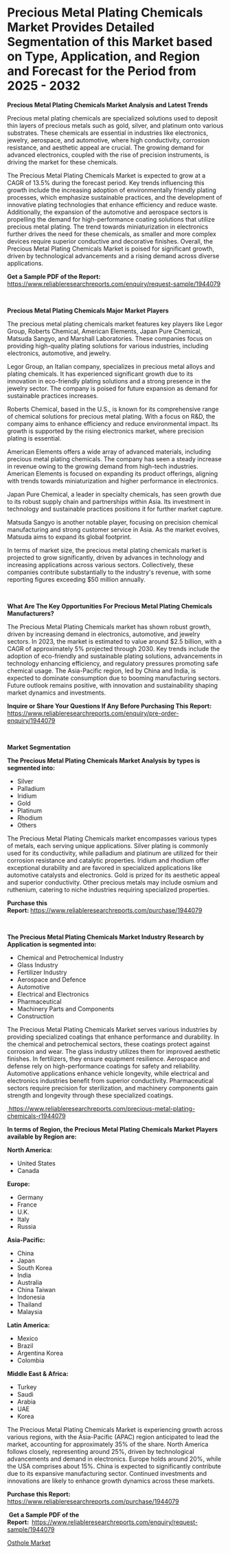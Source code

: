 <p><h1>Precious Metal Plating Chemicals Market Provides Detailed Segmentation of this Market based on Type, Application, and Region and Forecast for the Period from 2025 - 2032</h1></p><p><strong>Precious Metal Plating Chemicals Market Analysis and Latest Trends</strong></p>
<p><p>Precious metal plating chemicals are specialized solutions used to deposit thin layers of precious metals such as gold, silver, and platinum onto various substrates. These chemicals are essential in industries like electronics, jewelry, aerospace, and automotive, where high conductivity, corrosion resistance, and aesthetic appeal are crucial. The growing demand for advanced electronics, coupled with the rise of precision instruments, is driving the market for these chemicals.</p><p>The Precious Metal Plating Chemicals Market is expected to grow at a CAGR of 13.5% during the forecast period. Key trends influencing this growth include the increasing adoption of environmentally friendly plating processes, which emphasize sustainable practices, and the development of innovative plating technologies that enhance efficiency and reduce waste. Additionally, the expansion of the automotive and aerospace sectors is propelling the demand for high-performance coating solutions that utilize precious metal plating. The trend towards miniaturization in electronics further drives the need for these chemicals, as smaller and more complex devices require superior conductive and decorative finishes. Overall, the Precious Metal Plating Chemicals Market is poised for significant growth, driven by technological advancements and a rising demand across diverse applications.</p></p>
<p><strong>Get a Sample PDF of the Report:&nbsp;</strong> <a href="https://www.reliableresearchreports.com/enquiry/request-sample/1944079?utm_campaign=40&utm_medium=2&utm_source=Github&utm_content=ia&utm_term=30012025&utm_id=precious-metal-plating-chemicals">https://www.reliableresearchreports.com/enquiry/request-sample/1944079</a></p>
<p>&nbsp;</p>
<p><strong>Precious Metal Plating Chemicals Major Market Players</strong></p>
<p><p>The precious metal plating chemicals market features key players like Legor Group, Roberts Chemical, American Elements, Japan Pure Chemical, Matsuda Sangyo, and Marshall Laboratories. These companies focus on providing high-quality plating solutions for various industries, including electronics, automotive, and jewelry.</p><p>Legor Group, an Italian company, specializes in precious metal alloys and plating chemicals. It has experienced significant growth due to its innovation in eco-friendly plating solutions and a strong presence in the jewelry sector. The company is poised for future expansion as demand for sustainable practices increases.</p><p>Roberts Chemical, based in the U.S., is known for its comprehensive range of chemical solutions for precious metal plating. With a focus on R&D, the company aims to enhance efficiency and reduce environmental impact. Its growth is supported by the rising electronics market, where precision plating is essential.</p><p>American Elements offers a wide array of advanced materials, including precious metal plating chemicals. The company has seen a steady increase in revenue owing to the growing demand from high-tech industries. American Elements is focused on expanding its product offerings, aligning with trends towards miniaturization and higher performance in electronics.</p><p>Japan Pure Chemical, a leader in specialty chemicals, has seen growth due to its robust supply chain and partnerships within Asia. Its investment in technology and sustainable practices positions it for further market capture.</p><p>Matsuda Sangyo is another notable player, focusing on precision chemical manufacturing and strong customer service in Asia. As the market evolves, Matsuda aims to expand its global footprint.</p><p>In terms of market size, the precious metal plating chemicals market is projected to grow significantly, driven by advances in technology and increasing applications across various sectors. Collectively, these companies contribute substantially to the industry's revenue, with some reporting figures exceeding $50 million annually.</p></p>
<p>&nbsp;</p>
<p><strong>What Are The Key Opportunities For Precious Metal Plating Chemicals Manufacturers?</strong></p>
<p><p>The Precious Metal Plating Chemicals market has shown robust growth, driven by increasing demand in electronics, automotive, and jewelry sectors. In 2023, the market is estimated to value around $2.5 billion, with a CAGR of approximately 5% projected through 2030. Key trends include the adoption of eco-friendly and sustainable plating solutions, advancements in technology enhancing efficiency, and regulatory pressures promoting safe chemical usage. The Asia-Pacific region, led by China and India, is expected to dominate consumption due to booming manufacturing sectors. Future outlook remains positive, with innovation and sustainability shaping market dynamics and investments.</p></p>
<p><strong>Inquire or Share Your Questions If Any Before Purchasing This Report:</strong> <a href="https://www.reliableresearchreports.com/enquiry/pre-order-enquiry/1944079?utm_campaign=40&utm_medium=2&utm_source=Github&utm_content=ia&utm_term=30012025&utm_id=precious-metal-plating-chemicals">https://www.reliableresearchreports.com/enquiry/pre-order-enquiry/1944079</a></p>
<p>&nbsp;</p>
<p><strong>Market Segmentation</strong></p>
<p><strong>The Precious Metal Plating Chemicals Market Analysis by types is segmented into:</strong></p>
<p><ul><li>Silver</li><li>Palladium</li><li>Iridium</li><li>Gold</li><li>Platinum</li><li>Rhodium</li><li>Others</li></ul></p>
<p><p>The Precious Metal Plating Chemicals market encompasses various types of metals, each serving unique applications. Silver plating is commonly used for its conductivity, while palladium and platinum are utilized for their corrosion resistance and catalytic properties. Iridium and rhodium offer exceptional durability and are favored in specialized applications like automotive catalysts and electronics. Gold is prized for its aesthetic appeal and superior conductivity. Other precious metals may include osmium and ruthenium, catering to niche industries requiring specialized properties.</p></p>
<p><strong>Purchase this Report:&nbsp;</strong><a href="https://www.reliableresearchreports.com/purchase/1944079?utm_campaign=40&utm_medium=2&utm_source=Github&utm_content=ia&utm_term=30012025&utm_id=precious-metal-plating-chemicals">https://www.reliableresearchreports.com/purchase/1944079</a></p>
<p>&nbsp;</p>
<p><strong>The Precious Metal Plating Chemicals Market Industry Research by Application is segmented into:</strong></p>
<p><ul><li>Chemical and Petrochemical Industry</li><li>Glass Industry</li><li>Fertilizer Industry</li><li>Aerospace and Defence</li><li>Automotive</li><li>Electrical and Electronics</li><li>Pharmaceutical</li><li>Machinery Parts and Components</li><li>Construction</li></ul></p>
<p><p>The Precious Metal Plating Chemicals Market serves various industries by providing specialized coatings that enhance performance and durability. In the chemical and petrochemical sectors, these coatings protect against corrosion and wear. The glass industry utilizes them for improved aesthetic finishes. In fertilizers, they ensure equipment resilience. Aerospace and defense rely on high-performance coatings for safety and reliability. Automotive applications enhance vehicle longevity, while electrical and electronics industries benefit from superior conductivity. Pharmaceutical sectors require precision for sterilization, and machinery components gain strength and longevity through these specialized coatings.</p></p>
<p><a href="https://www.reliableresearchreports.com/precious-metal-plating-chemicals-r1944079?utm_campaign=40&utm_medium=2&utm_source=Github&utm_content=ia&utm_term=30012025&utm_id=precious-metal-plating-chemicals">&nbsp;https://www.reliableresearchreports.com/precious-metal-plating-chemicals-r1944079</a></p>
<p><strong>In terms of Region, the Precious Metal Plating Chemicals Market Players available by Region are:</strong></p>
<p>
    <p> <strong> North America: </strong>
        <ul>
            <li>United States</li>
            <li>Canada</li>
        </ul>
        </p> 
    <p> <strong> Europe: </strong>
        <ul>
            <li>Germany</li>
            <li>France</li>
            <li>U.K.</li>
            <li>Italy</li>
            <li>Russia</li>
        </ul>
        </p> 
    <p> <strong> Asia-Pacific: </strong>
        <ul>
            <li>China</li>
            <li>Japan</li>
            <li>South Korea</li>
            <li>India</li>
            <li>Australia</li>
            <li>China Taiwan</li>
            <li>Indonesia</li>
            <li>Thailand</li>
            <li>Malaysia</li>
        </ul>
        </p> 
    <p> <strong> Latin America: </strong>
        <ul>
            <li>Mexico</li>
            <li>Brazil</li>
            <li>Argentina Korea</li>
            <li>Colombia</li>
        </ul>
        </p> 
    <p> <strong> Middle East & Africa: </strong>
        <ul>
            <li>Turkey</li>
            <li>Saudi</li>
            <li>Arabia</li>
            <li>UAE</li>
            <li>Korea</li>
        </ul>
    </p>
    </p>
<p><p>The Precious Metal Plating Chemicals Market is experiencing growth across various regions, with the Asia-Pacific (APAC) region anticipated to lead the market, accounting for approximately 35% of the share. North America follows closely, representing around 25%, driven by technological advancements and demand in electronics. Europe holds around 20%, while the USA comprises about 15%. China is expected to significantly contribute due to its expansive manufacturing sector. Continued investments and innovations are likely to enhance growth dynamics across these markets.</p></p>
<p><strong>Purchase this Report: </strong><a href="https://www.reliableresearchreports.com/purchase/1944079?utm_campaign=40&utm_medium=2&utm_source=Github&utm_content=ia&utm_term=30012025&utm_id=precious-metal-plating-chemicals">https://www.reliableresearchreports.com/purchase/1944079</a></p>
<p>&nbsp;<strong>Get a Sample PDF of the Report:&nbsp;&nbsp;</strong><a href="https://www.reliableresearchreports.com/enquiry/request-sample/1944079?utm_campaign=40&utm_medium=2&utm_source=Github&utm_content=ia&utm_term=30012025&utm_id=precious-metal-plating-chemicals">https://www.reliableresearchreports.com/enquiry/request-sample/1944079</a></p>
<p><strong></strong></p>
<p><p><a href="https://github.com/jamastodola515/Market-Research-Report-List-1/blob/main/osthole-market.md?utm_campaign=40&utm_medium=2&utm_source=Github&utm_content=ia&utm_term=30012025&utm_id=precious-metal-plating-chemicals">Osthole Market</a></p></p>